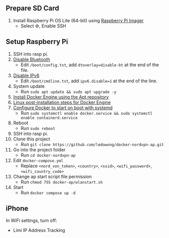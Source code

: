 ## Prepare SD Card
1. Install Raspberry Pi OS Lite (64-bit) using [Raspberry Pi Imager](https://www.raspberrypi.com/software/)
    - Select ⚙️, Enable SSH

## Setup Raspberry Pi
1. SSH into rasp pi.
2. [Disable Bluetooth](https://di-marco.net/blog/it/2020-04-18-tips-disabling_bluetooth_on_raspberry_pi/)
    - Edit `/boot/config.txt`, add `dtoverlay=disable-bt` at the end of the file.
3. [Disable IPv6](https://www.howtoraspberry.com/2020/04/disable-ipv6-on-raspberry-pi/)
    - Edit `/boot/cmdline.txt`, add `ipv6.disable=1` at the end of the line.
4. System update
    - Run `sudo apt update && sudo apt upgrade -y` 
5. [Install Docker Engine using the Apt repository](https://docs.docker.com/engine/install/debian/#install-using-the-repository)
6. [Linux post-installation steps for Docker Engine](https://docs.docker.com/engine/install/linux-postinstall/)
7. [Configure Docker to start on boot with systemd](https://docs.docker.com/engine/install/linux-postinstall/#configure-docker-to-start-on-boot-with-systemd)
    - Run `sudo systemctl enable docker.service && sudo systemctl enable containerd.service`
8. Reboot
    - Run `sudo reboot`
9. SSH into rasp pi.
10. Clone this project
    - Run `git clone https://github.com/ledowong/docker-nordvpn-ap.git`
11. Go into the project folder
    - Run `cd docker-nordvpn-ap`
12. Edit `docker-compose.yml`
    - Replace `<nord_von_token>`, `<country>`, `<ssid>`, `<wifi_password>`, `<wifi_country_code>`
13. Change ap start script file permission
    - Run `chmod 755 docker-ap/wlanstart.sh`
15. Start
    - Run `docker compose up -d`

## iPhone
In WiFi settings, turn off:
- Limi IP Address Tracking
